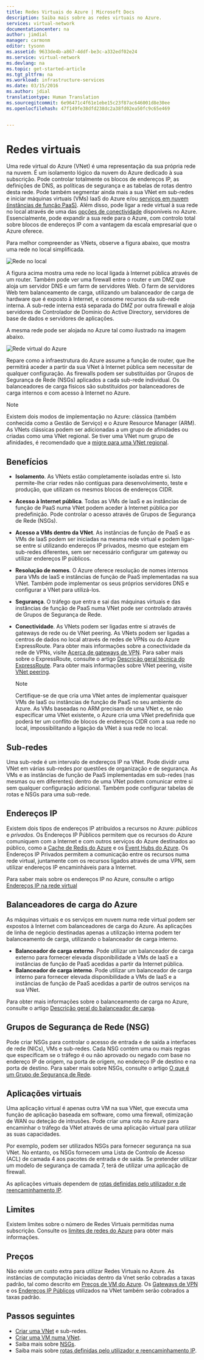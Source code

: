 ```yaml
---
title: Redes Virtuais do Azure | Microsoft Docs
description: Saiba mais sobre as redes virtuais no Azure.
services: virtual-network
documentationcenter: na
author: jimdial
manager: carmonm
editor: tysonn
ms.assetid: 9633de4b-a867-4ddf-be3c-a332edf02e24
ms.service: virtual-network
ms.devlang: na
ms.topic: get-started-article
ms.tgt_pltfrm: na
ms.workload: infrastructure-services
ms.date: 03/15/2016
ms.author: jdial
translationtype: Human Translation
ms.sourcegitcommit: 6e96471c4f61e1ebe15c23f87ac646001d8e30ee
ms.openlocfilehash: 47f149fe38dfd238dc2a38fd02ea50fc9c65e469


---
```

# <a name="virtual-networks"></a>Redes virtuais
Uma rede virtual do Azure (VNet) é uma representação da sua própria rede na nuvem.  É um isolamento lógico da nuvem do Azure dedicado à sua subscrição. Pode controlar totalmente os blocos de endereços IP, as definições de DNS, as políticas de segurança e as tabelas de rotas dentro desta rede. Pode também segmentar ainda mais a sua VNet em sub-redes e iniciar máquinas virtuais (VMs) IaaS do Azure e/ou [serviços em nuvem (instâncias de função PaaS)](../cloud-services/cloud-services-choose-me.md). Além disso, pode ligar a rede virtual à sua rede no local através de uma das [opções de conectividade](../vpn-gateway/vpn-gateway-about-vpngateways.md#site-to-site-and-multi-site) disponíveis no Azure. Essencialmente, pode expandir a sua rede para o Azure, com controlo total sobre blocos de endereços IP com a vantagem da escala empresarial que o Azure oferece.

Para melhor compreender as VNets, observe a figura abaixo, que mostra uma rede no local simplificada.

![Rede no local](./media/virtual-networks-overview/figure01.png)

A figura acima mostra uma rede no local ligada à Internet pública através de um router. Também pode ver uma firewall entre o router e um DMZ que aloja um servidor DNS e um farm de servidores Web. O farm de servidores Web tem balanceamento de carga, utilizando um balanceador de carga de hardware que é exposto à Internet, e consome recursos da sub-rede interna. A sub-rede interna está separada do DMZ por outra firewall e aloja servidores de Controlador de Domínio do Active Directory, servidores de base de dados e servidores de aplicações.

A mesma rede pode ser alojada no Azure tal como ilustrado na imagem abaixo.

![Rede virtual do Azure](./media/virtual-networks-overview/figure02.png)

Repare como a infraestrutura do Azure assume a função de router, que lhe permitirá aceder a partir da sua VNet à Internet pública sem necessitar de qualquer configuração. As firewalls podem ser substituídas por Grupos de Segurança de Rede (NSGs) aplicados a cada sub-rede individual. Os balanceadores de carga físicos são substituídos por balanceadores de carga internos e com acesso à Internet no Azure.

> [!NOTE]
> Existem dois modos de implementação no Azure: clássica (também conhecida como a Gestão de Serviço) e o Azure Resource Manager (ARM). As VNets clássicas podem ser adicionadas a um grupo de afinidades ou criadas como uma VNet regional. Se tiver uma VNet num grupo de afinidades, é recomendado que a [migre para uma VNet regional](virtual-networks-migrate-to-regional-vnet.md).
> 

## <a name="benefits"></a>Benefícios
* **Isolamento**. As VNets estão completamente isoladas entre si. Isto permite-lhe criar redes não contíguas para desenvolvimento, teste e produção, que utilizam os mesmos blocos de endereços CIDR.
* **Acesso à Internet pública**. Todas as VMs de IaaS e as instâncias de função de PaaS numa VNet podem aceder à Internet pública por predefinição. Pode controlar o acesso através de Grupos de Segurança de Rede (NSGs).
* **Acesso a VMs dentro da VNet**. As instâncias de função de PaaS e as VMs de IaaS podem ser iniciadas na mesma rede virtual e podem ligar-se entre si utilizando endereços IP privados, mesmo que estejam em sub-redes diferentes, sem ser necessário configurar um gateway ou utilizar endereços IP públicos.
* **Resolução de nomes**. O Azure oferece resolução de nomes internos para VMs de IaaS e instâncias de função de PaaS implementadas na sua VNet. Também pode implementar os seus próprios servidores DNS e configurar a VNet para utilizá-los.
* **Segurança**. O tráfego que entra e sai das máquinas virtuais e das instâncias de função de PaaS numa VNet pode ser controlado através de Grupos de Segurança de Rede.
* **Conectividade**. As VNets podem ser ligadas entre si através de gateways de rede ou de VNet peering. As VNets podem ser ligadas a centros de dados no local através de redes de VPNs ou do Azure ExpressRoute. Para obter mais informações sobre a conectividade da rede de VPNs, visite [Acerca de gateways de VPN](../vpn-gateway/vpn-gateway-about-vpngateways.md#site-to-site-and-multi-site). Para saber mais sobre o ExpressRoute, consulte o artigo [Descrição geral técnica do ExpressRoute](../expressroute/expressroute-introduction.md). Para obter mais informações sobre VNet peering, visite [VNet peering](virtual-network-peering-overview.md).
  
  > [!NOTE]
  > Certifique-se de que cria uma VNet antes de implementar quaisquer VMs de IaaS ou instâncias de função de PaaS no seu ambiente do Azure. As VMs baseadas no ARM precisam de uma VNet e, se não especificar uma VNet existente, o Azure cria uma VNet predefinida que poderá ter um conflito de blocos de endereços CIDR com a sua rede no local, impossibilitando a ligação da VNet à sua rede no local.
  >

## <a name="subnets"></a>Sub-redes
Uma sub-rede é um intervalo de endereços IP na VNet. Pode dividir uma VNet em várias sub-redes por questões de organização e de segurança. As VMs e as instâncias de função de PaaS implementadas em sub-redes (nas mesmas ou em diferentes) dentro de uma VNet podem comunicar entre si sem qualquer configuração adicional. Também pode configurar tabelas de rotas e NSGs para uma sub-rede.

## <a name="ip-addresses"></a>Endereços IP
Existem dois tipos de endereços IP atribuídos a recursos no Azure: *públicos* e *privados*. Os Endereços IP Públicos permitem que os recursos do Azure comuniquem com a Internet e com outros serviços do Azure destinados ao público, como a [Cache de Redis do Azure](https://azure.microsoft.com/services/cache/) e os [Event Hubs do Azure](https://azure.microsoft.com/documentation/services/event-hubs/). Os Endereços IP Privados permitem a comunicação entre os recursos numa rede virtual, juntamente com os recursos ligados através de uma VPN, sem utilizar endereços IP encaminháveis para a Internet.

Para saber mais sobre os endereços IP no Azure, consulte o artigo [Endereços IP na rede virtual](virtual-network-ip-addresses-overview-arm.md)

## <a name="azure-load-balancers"></a>Balanceadores de carga do Azure
As máquinas virtuais e os serviços em nuvem numa rede virtual podem ser expostos à Internet com balanceadores de carga do Azure. As aplicações de linha de negócio destinadas apenas a utilização interna podem ter balanceamento de carga, utilizando o balanceador de carga interno.

* **Balanceador de carga externo**. Pode utilizar um balanceador de carga externo para fornecer elevada disponibilidade a VMs de IaaS e a instâncias de função de PaaS acedidas a partir da Internet pública.
* **Balanceador de carga interno**. Pode utilizar um balanceador de carga interno para fornecer elevada disponibilidade a VMs de IaaS e a instâncias de função de PaaS acedidas a partir de outros serviços na sua VNet.

Para obter mais informações sobre o balanceamento de carga no Azure, consulte o artigo [Descrição geral do balanceador de carga](../load-balancer/load-balancer-overview.md).

## <a name="network-security-groups-nsg"></a>Grupos de Segurança de Rede (NSG)
Pode criar NSGs para controlar o acesso de entrada e de saída a interfaces de rede (NICs), VMs e sub-redes. Cada NSG contém uma ou mais regras que especificam se o tráfego é ou não aprovado ou negado com base no endereço IP de origem, na porta de origem, no endereço IP de destino e na porta de destino. Para saber mais sobre NSGs, consulte o artigo [O que é um Grupo de Segurança de Rede](virtual-networks-nsg.md).

## <a name="virtual-appliances"></a>Aplicações virtuais
Uma aplicação virtual é apenas outra VM na sua VNet, que executa uma função de aplicação baseada em software, como uma firewall, otimização de WAN ou deteção de intrusões. Pode criar uma rota no Azure para encaminhar o tráfego da VNet através de uma aplicação virtual para utilizar as suas capacidades.

Por exemplo, podem ser utilizados NSGs para fornecer segurança na sua VNet. No entanto, os NSGs fornecem uma Lista de Controlo de Acesso (ACL) de camada 4 aos pacotes de entrada e de saída. Se pretender utilizar um modelo de segurança de camada 7, terá de utilizar uma aplicação de firewall.

As aplicações virtuais dependem de [rotas definidas pelo utilizador e de reencaminhamento IP](virtual-networks-udr-overview.md).

## <a name="limits"></a>Limites
Existem limites sobre o número de Redes Virtuais permitidas numa subscrição. Consulte os [limites de redes do Azure](../azure-subscription-service-limits.md#networking-limits) para obter mais informações.

## <a name="pricing"></a>Preços
Não existe um custo extra para utilizar Redes Virtuais no Azure. As instâncias de computação iniciadas dentro da Vnet serão cobradas a taxas padrão, tal como descrito em [Preços de VM do Azure](https://azure.microsoft.com/pricing/details/virtual-machines/). Os [Gateways de VPN](https://azure.microsoft.com/pricing/details/vpn-gateway/) e os [Endereços IP Públicos](https://azure.microsoft.com/pricing/details/ip-addresses/) utilizados na VNet também serão cobrados a taxas padrão.

## <a name="next-steps"></a>Passos seguintes
* [Criar uma VNet](virtual-networks-create-vnet-arm-pportal.md) e sub-redes.
* [Criar uma VM numa VNet](../virtual-machines/virtual-machines-windows-hero-tutorial.md).
* Saiba mais sobre [NSGs](virtual-networks-nsg.md).
* Saiba mais sobre [rotas definidas pelo utilizador e reencaminhamento IP](virtual-networks-udr-overview.md).




<!--HONumber=Nov16_HO3-->


